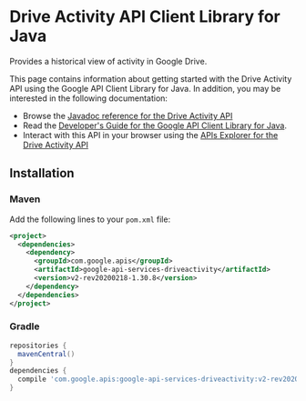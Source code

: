 # Drive Activity API Client Library for Java

Provides a historical view of activity in Google Drive.

This page contains information about getting started with the Drive Activity API
using the Google API Client Library for Java. In addition, you may be interested
in the following documentation:

* Browse the [Javadoc reference for the Drive Activity API][javadoc]
* Read the [Developer's Guide for the Google API Client Library for Java][google-api-client].
* Interact with this API in your browser using the [APIs Explorer for the Drive Activity API][api-explorer]

## Installation

### Maven

Add the following lines to your `pom.xml` file:

```xml
<project>
  <dependencies>
    <dependency>
      <groupId>com.google.apis</groupId>
      <artifactId>google-api-services-driveactivity</artifactId>
      <version>v2-rev20200218-1.30.8</version>
    </dependency>
  </dependencies>
</project>
```

### Gradle

```gradle
repositories {
  mavenCentral()
}
dependencies {
  compile 'com.google.apis:google-api-services-driveactivity:v2-rev20200218-1.30.8'
}
```

[javadoc]: https://googleapis.dev/java/google-api-services-driveactivity/latest/index.html
[google-api-client]: https://github.com/googleapis/google-api-java-client/
[api-explorer]: https://developers.google.com/apis-explorer/#p/driveactivity/v1/
